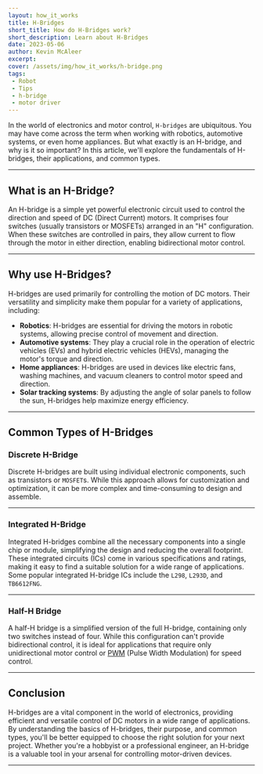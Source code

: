 ```yaml
---
layout: how_it_works
title: H-Bridges
short_title: How do H-Bridges work?
short_description: Learn about H-Bridges
date: 2023-05-06
author: Kevin McAleer
excerpt:
cover: /assets/img/how_it_works/h-bridge.png
tags:
 - Robot
 - Tips
 - h-bridge
 - motor driver
---
```


In the world of electronics and motor control, `H-bridges` are ubiquitous. You may have come across the term when working with robotics, automotive systems, or even home appliances. But what exactly is an H-bridge, and why is it so important? In this article, we'll explore the fundamentals of H-bridges, their applications, and common types.

---

## What is an H-Bridge?

An H-bridge is a simple yet powerful electronic circuit used to control the direction and speed of DC (Direct Current) motors. It comprises four switches (usually transistors or MOSFETs) arranged in an "H" configuration. When these switches are controlled in pairs, they allow current to flow through the motor in either direction, enabling bidirectional motor control.

---

## Why use H-Bridges?

H-bridges are used primarily for controlling the motion of DC motors. Their versatility and simplicity make them popular for a variety of applications, including:

* **Robotics**: H-bridges are essential for driving the motors in robotic systems, allowing precise control of movement and direction.
* **Automotive systems**: They play a crucial role in the operation of electric vehicles (EVs) and hybrid electric vehicles (HEVs), managing the motor's torque and direction.
* **Home appliances**: H-bridges are used in devices like electric fans, washing machines, and vacuum cleaners to control motor speed and direction.
* **Solar tracking systems**: By adjusting the angle of solar panels to follow the sun, H-bridges help maximize energy efficiency.

---

## Common Types of H-Bridges

### Discrete H-Bridge

Discrete H-bridges are built using individual electronic components, such as transistors or `MOSFET`s. While this approach allows for customization and optimization, it can be more complex and time-consuming to design and assemble.

---

### Integrated H-Bridge

Integrated H-bridges combine all the necessary components into a single chip or module, simplifying the design and reducing the overall footprint. These integrated circuits (ICs) come in various specifications and ratings, making it easy to find a suitable solution for a wide range of applications. Some popular integrated H-bridge ICs include the `L298`, `L293D`, and `TB6612FNG`.

---

### Half-H Bridge

A half-H bridge is a simplified version of the full H-bridge, containing only two switches instead of four. While this configuration can't provide bidirectional control, it is ideal for applications that require only unidirectional motor control or [PWM](/resources/glossary#pwm) (Pulse Width Modulation) for speed control.

---

## Conclusion

H-bridges are a vital component in the world of electronics, providing efficient and versatile control of DC motors in a wide range of applications. By understanding the basics of H-bridges, their purpose, and common types, you'll be better equipped to choose the right solution for your next project. Whether you're a hobbyist or a professional engineer, an H-bridge is a valuable tool in your arsenal for controlling motor-driven devices.

---
